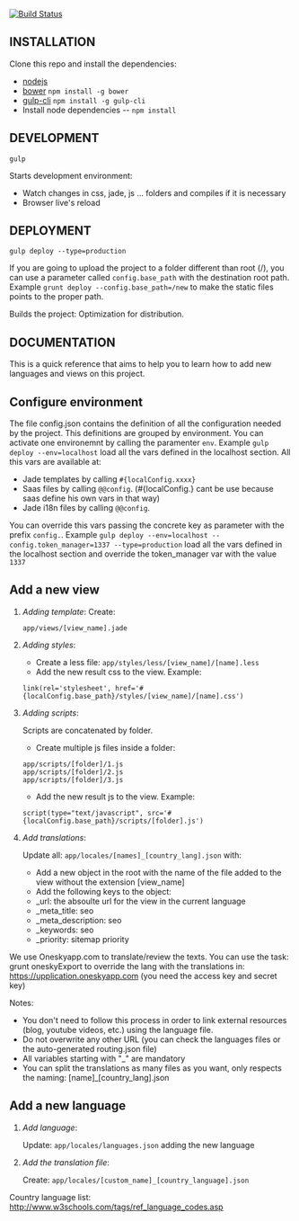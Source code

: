 [![Build Status](https://travis-ci.org/Upplication/landing.svg?branch=develop)](https://travis-ci.org/Upplication/landing)

INSTALLATION
--------
Clone this repo and install the dependencies:

* [nodejs](http://nodejs.org/)
* [bower](http://bower.io/) `npm install -g bower`
* [gulp-cli](http://gulpjs.com/) `npm install -g gulp-cli`
* Install node dependencies -- `npm install`

DEVELOPMENT
--------
`gulp`

Starts development environment:
* Watch changes in css, jade, js ... folders and compiles if it is necessary
* Browser live's reload 

DEPLOYMENT
--------
`gulp deploy --type=production`

If you are going to upload the project to a folder different than root (/), you can use a parameter called `config.base_path` with the destination root path. Example `grunt deploy --config.base_path=/new` to make the static files points to the proper path.

Builds the project:
Optimization for distribution.


DOCUMENTATION
--------
This is a quick reference that aims to help you to learn how to add new languages and views on this project.

## Configure environment

The file config.json contains the definition of all the configuration needed by the project. This definitions are grouped by environment. You can activate one environemnt by calling the paramenter `env`. Example `gulp deploy --env=localhost` load all the vars defined in the localhost section. All this vars are available at:

* Jade templates by calling `#{localConfig.xxxx}`
* Saas files by calling `@@config`. (#{localConfig.} cant be use because saas define his own vars in that way)
* Jade i18n files by calling `@@config`.

You can override this vars passing the concrete key as parameter with the prefix `config.`. Example `gulp deploy --env=localhost --config.token_manager=1337 --type=production` load all the vars defined in the localhost section and override the token_manager var with the value `1337`

## Add a new view
1. *Adding template*: Create:

    `app/views/[view_name].jade`

2. *Adding styles*:

    - Create a less file: `app/styles/less/[view_name]/[name].less`
    - Add the new result css to the view. Example:
    ```
    link(rel='stylesheet', href='#{localConfig.base_path}/styles/[view_name]/[name].css')
    ```

3. *Adding scripts*:

    Scripts are concatenated by folder.
    - Create multiple js files inside a folder:
    ```
    app/scripts/[folder]/1.js
    app/scripts/[folder]/2.js
    app/scripts/[folder]/3.js
    ```
    - Add the new result js to the view. Example:
     ```
    script(type="text/javascript", src='#{localConfig.base_path}/scripts/[folder].js')
    ```

4. *Add translations*:

    Update all: `app/locales/[names]_[country_lang].json` with:

    - Add a new object in the root with the name of the file added to the view without the extension [view_name]
    - Add the following keys to the object:
     - _url: the absoulte url for the view in the current language
     - _meta_title: seo
     - _meta_description: seo
     - _keywords: seo
     - _priority: sitemap priority

We use Oneskyapp.com to translate/review the texts. You can use the task: grunt oneskyExport to override the lang with the translations in: https://upplication.oneskyapp.com (you need the access key and secret key)

Notes:

* You don't need to follow this process in order to link external resources (blog, youtube videos, etc.) using the language file.
* Do not overwrite any other URL (you can check the languages files or the auto-generated routing.json file)
* All variables starting with "_" are mandatory
* You can split the translations as many files as you want, only respects the naming: [name]_[country_lang].json

## Add a new language
1. *Add language*: 

    Update: `app/locales/languages.json` adding the new language

2. *Add the translation file*: 

    Create: `app/locales/[custom_name]_[country_language].json`

Country language list: http://www.w3schools.com/tags/ref_language_codes.asp